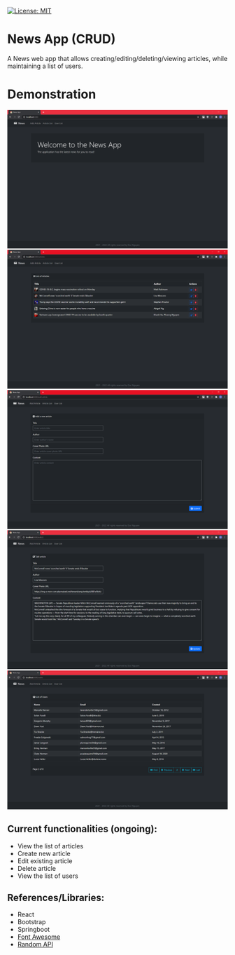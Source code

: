 [![License: MIT](https://img.shields.io/badge/License-MIT-yellow.svg)](https://opensource.org/licenses/MIT)

# News App (CRUD)

A News web app that allows creating/editing/deleting/viewing articles, while maintaining a list of users.

# Demonstration

<img src="https://github.com/minhducubc97/News-App/blob/master/img/Home.PNG?raw=true">
<img src="https://github.com/minhducubc97/News-App/blob/master/img/Articles.PNG?raw=true">
<img src="https://github.com/minhducubc97/News-App/blob/master/img/AddArticle.PNG?raw=true">
<img src="https://github.com/minhducubc97/News-App/blob/master/img/EditArticle.PNG?raw=true">
<img src="https://github.com/minhducubc97/News-App/blob/master/img/Users.PNG?raw=true">

## Current functionalities (ongoing):

- View the list of articles
- Create new article
- Edit existing article
- Delete article
- View the list of users

## References/Libraries:

- React
- Bootstrap
- Springboot
- [Font Awesome](https://github.com/FortAwesome/Font-Awesome)
- [Random API](https://randomapi.com/)